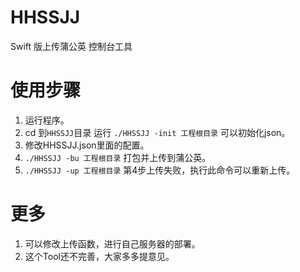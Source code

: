 # HHSSJJ
Swift 版上传蒲公英 控制台工具

# 使用步骤

1. 运行程序。
2. cd 到`HHSSJJ`目录 运行 ` ./HHSSJJ -init 工程根目录 ` 可以初始化json。
3. 修改HHSSJJ.json里面的配置。
4. ` ./HHSSJJ -bu 工程根目录 ` 打包并上传到蒲公英。
5. ` ./HHSSJJ -up 工程根目录 ` 第4步上传失败，执行此命令可以重新上传。


# 更多

1. 可以修改上传函数，进行自己服务器的部署。
2. 这个Tool还不完善，大家多多提意见。
